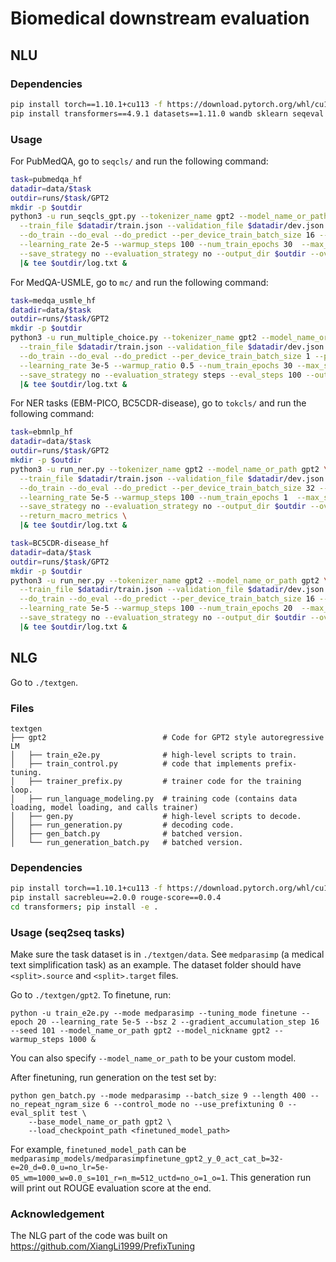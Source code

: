 # Biomedical downstream evaluation

## NLU
### Dependencies
```bash
pip install torch==1.10.1+cu113 -f https://download.pytorch.org/whl/cu113/torch_stable.html
pip install transformers==4.9.1 datasets==1.11.0 wandb sklearn seqeval
```

### Usage
For PubMedQA, go to `seqcls/` and run the following command:
```bash
task=pubmedqa_hf
datadir=data/$task
outdir=runs/$task/GPT2
mkdir -p $outdir
python3 -u run_seqcls_gpt.py --tokenizer_name gpt2 --model_name_or_path gpt2 \
  --train_file $datadir/train.json --validation_file $datadir/dev.json --test_file $datadir/test.json \
  --do_train --do_eval --do_predict --per_device_train_batch_size 16 --gradient_accumulation_steps 1 --fp16 \
  --learning_rate 2e-5 --warmup_steps 100 --num_train_epochs 30  --max_seq_length 512  --logging_steps 100 \
  --save_strategy no --evaluation_strategy no --output_dir $outdir --overwrite_output_dir \
  |& tee $outdir/log.txt &
```


For MedQA-USMLE, go to `mc/` and run the following command:
```bash
task=medqa_usmle_hf
datadir=data/$task
outdir=runs/$task/GPT2
mkdir -p $outdir
python3 -u run_multiple_choice.py --tokenizer_name gpt2 --model_name_or_path gpt2 \
  --train_file $datadir/train.json --validation_file $datadir/dev.json --test_file $datadir/test.json \
  --do_train --do_eval --do_predict --per_device_train_batch_size 1 --per_device_eval_batch_size 1 --gradient_accumulation_steps 32 \
  --learning_rate 3e-5 --warmup_ratio 0.5 --num_train_epochs 30 --max_seq_length 512 --fp16 --logging_first_step --logging_steps 20 \
  --save_strategy no --evaluation_strategy steps --eval_steps 100 --output_dir $outdir --overwrite_output_dir \
  |& tee $outdir/log.txt &
```


For NER tasks (EBM-PICO, BC5CDR-disease), go to `tokcls/` and run the following command:
```bash
task=ebmnlp_hf
datadir=data/$task
outdir=runs/$task/GPT2
mkdir -p $outdir
python3 -u run_ner.py --tokenizer_name gpt2 --model_name_or_path gpt2 \
  --train_file $datadir/train.json --validation_file $datadir/dev.json --test_file $datadir/test.json \
  --do_train --do_eval --do_predict --per_device_train_batch_size 32 --gradient_accumulation_steps 1 --fp16 \
  --learning_rate 5e-5 --warmup_steps 100 --num_train_epochs 1  --max_seq_length 512  --logging_steps 100 \
  --save_strategy no --evaluation_strategy no --output_dir $outdir --overwrite_output_dir \
  --return_macro_metrics \
  |& tee $outdir/log.txt &
```
```bash
task=BC5CDR-disease_hf
datadir=data/$task
outdir=runs/$task/GPT2
mkdir -p $outdir
python3 -u run_ner.py --tokenizer_name gpt2 --model_name_or_path gpt2 \
  --train_file $datadir/train.json --validation_file $datadir/dev.json --test_file $datadir/test.json \
  --do_train --do_eval --do_predict --per_device_train_batch_size 16 --gradient_accumulation_steps 1 --fp16 \
  --learning_rate 5e-5 --warmup_steps 100 --num_train_epochs 20  --max_seq_length 512  --logging_steps 100 \
  --save_strategy no --evaluation_strategy no --output_dir $outdir --overwrite_output_dir \
  |& tee $outdir/log.txt &
```


## NLG
Go to `./textgen`.

### Files
    textgen
    ├── gpt2                          # Code for GPT2 style autoregressive LM
    │   ├── train_e2e.py              # high-level scripts to train.
    │   ├── train_control.py          # code that implements prefix-tuning.
    │   ├── trainer_prefix.py         # trainer code for the training loop.
    │   ├── run_language_modeling.py  # training code (contains data loading, model loading, and calls trainer)
    │   ├── gen.py                    # high-level scripts to decode.
    │   ├── run_generation.py         # decoding code.
    │   ├── gen_batch.py              # batched version.
    │   └── run_generation_batch.py   # batched version.

### Dependencies
```bash
pip install torch==1.10.1+cu113 -f https://download.pytorch.org/whl/cu113/torch_stable.html
pip install sacrebleu==2.0.0 rouge-score==0.0.4
cd transformers; pip install -e .
```

### Usage (seq2seq tasks)
Make sure the task dataset is in `./textgen/data`. See `medparasimp` (a medical text simplification task) as an example. The dataset folder should have `<split>.source` and `<split>.target` files.

Go to `./textgen/gpt2`.
To finetune, run:
```
python -u train_e2e.py --mode medparasimp --tuning_mode finetune --epoch 20 --learning_rate 5e-5 --bsz 2 --gradient_accumulation_step 16 --seed 101 --model_name_or_path gpt2 --model_nickname gpt2 --warmup_steps 1000 &
```
You can also specify `--model_name_or_path` to be your custom model.

After finetuning, run generation on the test set by:
```
python gen_batch.py --mode medparasimp --batch_size 9 --length 400 --no_repeat_ngram_size 6 --control_mode no --use_prefixtuning 0 --eval_split test \
    --base_model_name_or_path gpt2 \
    --load_checkpoint_path <finetuned_model_path>
```
For example, `finetuned_model_path` can be `medparasimp_models/medparasimpfinetune_gpt2_y_0_act_cat_b=32-e=20_d=0.0_u=no_lr=5e-05_wm=1000_w=0.0_s=101_r=n_m=512_uctd=no_o=1_o=1`.
This generation run will print out ROUGE evaluation score at the end.


### Acknowledgement
The NLG part of the code was built on https://github.com/XiangLi1999/PrefixTuning
